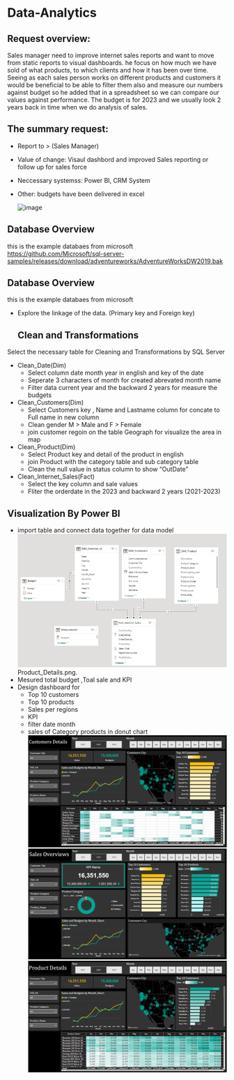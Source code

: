 # Data-Analytics
## Request overview:
Sales manager need to improve internet sales reports and want to move from static reports to visual dashboards. he focus on how much we have sold of what products, to which clients and how it has been over time.
Seeing as each sales person works on different products and customers it would be beneficial to be able to filter them also and measure our numbers against budget so he added that in a spreadsheet so we can compare our values against performance. The budget is for 2023 and we usually look 2 years back in time when we do analysis of sales.

## The summary request: 
- Report to > (Sales Manager)
- Value of change: Visaul dashbord and improved Sales reporting or follow up for sales force
- Neccessary systemss: Power BI, CRM System
- Other: budgets have been delivered in excel

  ![image](https://github.com/giftkms/Data-Analytics/assets/45896182/113f995c-d2b3-4ac3-a7fd-83f21378ec20)

## Database Overview
this is the example databaes from microsoft https://github.com/Microsoft/sql-server-samples/releases/download/adventureworks/AdventureWorksDW2019.bak


## Database Overview
this is the example databaes from microsoft 
- Explore the linkage of the data. (Primary key and Foreign key)

  ## Clean and Transformations

Select the necessary table  for Cleaning and Transformations by SQL Server 

- Clean_Date(Dim)
    - Select column date month year in english  and key of the date
    - Seperate 3 characters of month for created abrevated month name
    - Filter data current year and the backward 2 years for measure the budgets
- Clean_Customers(Dim)
    - Select Customers key , Name and Lastname column for concate to Full name in new column
    - Clean gender M > Male and F > Female
    - join customer regoin on the table Geograph for visualize the area in map
- Clean_Product(Dim)
    - Select Product key and detail of the product in english
    - join Product with the category table and sub category table
    - Clean the null value in status column to show “OutDate”
- Clean_Internet_Sales(Fact)
    - Select the key column and sale values
    - Fliter the orderdate in the 2023 and backward 2 years (2021-2023)

## Visualization By Power BI

- import table and connect data together for data model
    ![connect_data](https://github.com/giftkms/Data-Analytics/blob/main/connect_data.png)
  Product_Details.png.
- Mesured total budget ,Toal sale  and KPI
- Design dashboard for
    - Top 10 customers
    - Top 10 products
    - Sales per regions
    - KPI
    - filter date month
    - sales of Category products in donut chart
![Sales_Overviews](https://github.com/giftkms/Data-Analytics/blob/main/Customer_Details.png)
![Customer_Details](https://github.com/giftkms/Data-Analytics/blob/main/Sales_Overviews.png)
![Product_Details](https://github.com/giftkms/Data-Analytics/blob/main/Product_Details.png)




